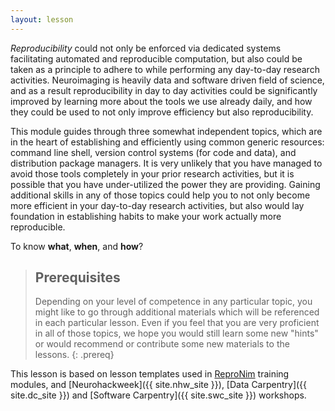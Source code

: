 ```yaml
---
layout: lesson
---
```



*Reproducibility* could not only be enforced via dedicated systems
facilitating automated and reproducible computation, but also could
be taken as a principle to adhere to while performing any day-to-day
research activities.  Neuroimaging is heavily data and software driven
field of science, and as a result reproducibility in day to day
activities could be significantly improved by learning more about the
tools we use already daily, and how they could be used to not only
improve efficiency but also reproducibility.

This module guides through three somewhat independent topics, which
are in the heart of establishing and efficiently using common generic
resources: command line shell, version control systems (for code and
data), and distribution package managers.  It is very unlikely that you have
managed to avoid those tools completely in your prior research activities, but it
is possible that you have under-utilized the power they are providing.
Gaining additional skills in any of those topics could help you to not
only become more efficient in your day-to-day research activities, but
also would lay foundation in establishing habits to make your work
actually more reproducible.


To know **what**, **when**, and **how**?

> ## Prerequisites
>
>
> Depending on your level of competence in any particular topic, you
> might like to go through additional materials which will be
> referenced in each particular lesson.  Even if you feel that you are
> very proficient in all of those topics, we hope you would still
> learn some new "hints" or would recommend or contribute some new
> materials to the lessons.
{: .prereq}

This lesson is based on lesson templates used in
[ReproNim]({{site.rn_site}}) training modules, and  [Neurohackweek]({{ site.nhw_site }}), [Data Carpentry]({{ site.dc_site }})
and [Software Carpentry]({{ site.swc_site }}) workshops.
